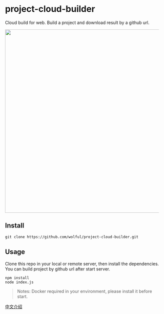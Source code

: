 # project-cloud-builder
Cloud build for web. Build a project and download result by a github url.

<img src="https://img.alicdn.com/tfs/TB1dkkQboGF3KVjSZFmXXbqPXXa-600-499.gif" width="600" />


## Install

`git clone https://github.com/wolful/project-cloud-builder.git`

## Usage

Clone this repo in your local or remote server, then install the dependencies. You can build project by github url after start server.

```
npm install
node index.js
```

> Notes: Docker required in your environment, please install it before start.

[中文介绍](https://www.wisewufu.com/2019/06/09/cloud-build-base/)
